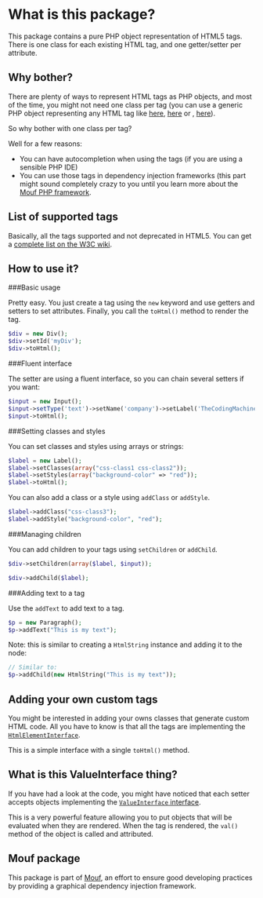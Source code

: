What is this package?
=====================

This package contains a pure PHP object representation of HTML5 tags. There is one class for each existing HTML tag, and one getter/setter per attribute.

Why bother?
-----------

There are plenty of ways to represent HTML tags as PHP objects, and most of the time, you might not need one class per tag (you can use a generic PHP object representing any HTML tag like [here](http://davidwalsh.name/create-html-elements-php-htmlelement-class), [here](http://www.phpclasses.org/package/1910-PHP-Generate-HTML-document-tags-programatically.html) or , [here](http://code.google.com/p/php-class-html-generator/)).

So why bother with one class per tag?

Well for a few reasons:

- You can have autocompletion when using the tags (if you are using a sensible PHP IDE)
- You can use those tags in dependency injection frameworks (this part might sound completely crazy to you until you learn more about the [Mouf PHP framework](http://mouf-php.com).

List of supported tags
----------------------

Basically, all the tags supported and not deprecated in HTML5. You can get a 
[complete list on the W3C wiki](http://www.w3.org/community/webed/wiki/HTML/Elements).

How to use it?
--------------

###Basic usage

Pretty easy. You just create a tag using the `new` keyword and use getters and setters to set attributes. Finally,
you call the `toHtml()` method to render the tag.

```php
$div = new Div();
$div->setId('myDiv');
$div->toHtml();
```

###Fluent interface

The setter are using a fluent interface, so you can chain several setters if you want:

```php
$input = new Input();
$input->setType('text')->setName('company')->setLabel('TheCodingMachine');
$input->toHtml();
```

###Setting classes and styles

You can set classes and styles using arrays or strings:

```php
$label = new Label();
$label->setClasses(array("css-class1 css-class2"));
$label->setStyles(array("background-color" => "red"));
$label->toHtml();
```

You can also add a class or a style using `addClass` or `addStyle`.

```php
$label->addClass("css-class3");
$label->addStyle("background-color", "red");
```

###Managing children

You can add children to your tags using `setChildren` or `addChild`.

```php
$div->setChildren(array($label, $input));
```

```php
$div->addChild($label);
```

###Adding text to a tag

Use the `addText` to add text to a tag.

```php
$p = new Paragraph();
$p->addText("This is my text");
```

Note: this is similar to creating a `HtmlString` instance and adding it to the node:

```php
// Similar to:
$p->addChild(new HtmlString("This is my text"));
```

Adding your own custom tags
---------------------------

You might be interested in adding your owns classes that generate custom HTML code.
All you have to know is that all the tags are implementing the 
[`HtmlElementInterface`](http://mouf-php.com/packages/mouf/html.htmlelement/README.md).

This is a simple interface with a single `toHtml()` method.

What is this ValueInterface thing?
----------------------------------

If you have had a look at the code, you might have noticed that each setter accepts objects
implementing the [`ValueInterface` interface](http://mouf-php.com/packages/mouf/utils.value.value-interface/README.md).

This is a very powerful feature allowing you to put objects that will be evaluated when
they are rendered. When the tag is rendered, the `val()` method of the object is called
and attributed.

Mouf package
------------

This package is part of [Mouf](http://mouf-php.com), an effort to ensure good developing practices by providing a graphical dependency injection framework.

